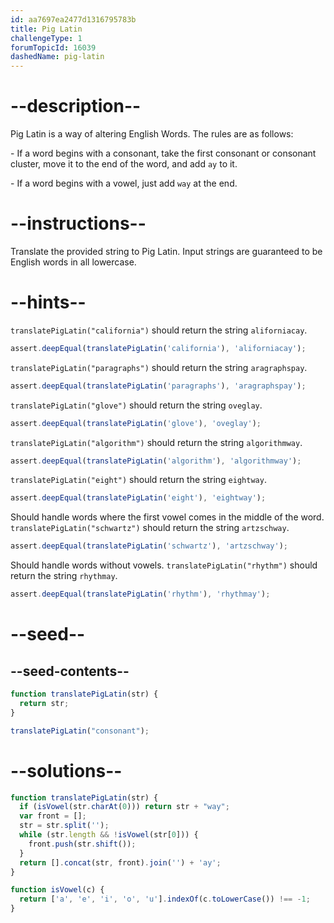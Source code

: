 ```yaml
---
id: aa7697ea2477d1316795783b
title: Pig Latin
challengeType: 1
forumTopicId: 16039
dashedName: pig-latin
---
```


# --description--

Pig Latin is a way of altering English Words. The rules are as follows:

\- If a word begins with a consonant, take the first consonant or consonant cluster, move it to the end of the word, and add `ay` to it.

\- If a word begins with a vowel, just add `way` at the end.

# --instructions--

Translate the provided string to Pig Latin. Input strings are guaranteed to be English words in all lowercase.

# --hints--

`translatePigLatin("california")` should return the string `aliforniacay`.

```js
assert.deepEqual(translatePigLatin('california'), 'aliforniacay');
```

`translatePigLatin("paragraphs")` should return the string `aragraphspay`.

```js
assert.deepEqual(translatePigLatin('paragraphs'), 'aragraphspay');
```

`translatePigLatin("glove")` should return the string `oveglay`.

```js
assert.deepEqual(translatePigLatin('glove'), 'oveglay');
```

`translatePigLatin("algorithm")` should return the string `algorithmway`.

```js
assert.deepEqual(translatePigLatin('algorithm'), 'algorithmway');
```

`translatePigLatin("eight")` should return the string `eightway`.

```js
assert.deepEqual(translatePigLatin('eight'), 'eightway');
```

Should handle words where the first vowel comes in the middle of the word.  `translatePigLatin("schwartz")` should return the string `artzschway`.

```js
assert.deepEqual(translatePigLatin('schwartz'), 'artzschway');
```

Should handle words without vowels. `translatePigLatin("rhythm")` should return the string `rhythmay`.

```js
assert.deepEqual(translatePigLatin('rhythm'), 'rhythmay');
```

# --seed--

## --seed-contents--

```js
function translatePigLatin(str) {
  return str;
}

translatePigLatin("consonant");
```

# --solutions--

```js
function translatePigLatin(str) {
  if (isVowel(str.charAt(0))) return str + "way";
  var front = [];
  str = str.split('');
  while (str.length && !isVowel(str[0])) {
    front.push(str.shift());
  }
  return [].concat(str, front).join('') + 'ay';
}

function isVowel(c) {
  return ['a', 'e', 'i', 'o', 'u'].indexOf(c.toLowerCase()) !== -1;
}
```
